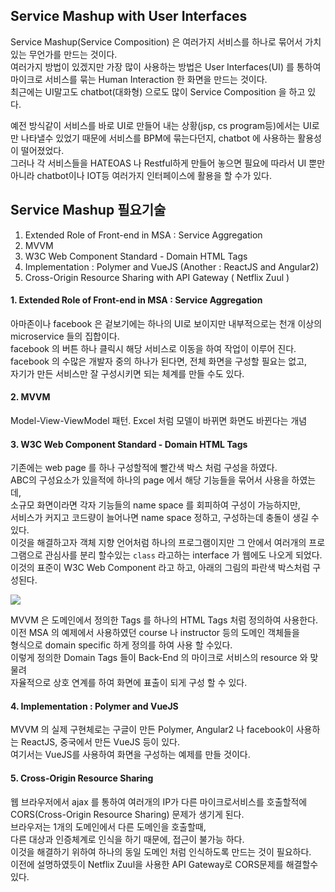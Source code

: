 Service Mashup with User Interfaces
-----
Service Mashup(Service Composition) 은 여러가지 서비스를 하나로 묶어서 가치있는 무언가를 만드는 것이다.   
여러가지 방법이 있겠지만 가장 많이 사용하는 방법은 User Interfaces(UI) 를 통하여  
마이크로 서비스를 묶는 Human Interaction 한 화면을 만드는 것이다.  
최근에는 UI말고도 chatbot(대화형) 으로도 많이 Service Composition 을 하고 있다.   

예전 방식같이 서비스를 바로 UI로 만들어 내는 상황(jsp, cs program등)에서는 UI로만 나타낼수 있었기 때문에
서비스를 BPM에 묶는다던지, chatbot 에 사용하는 활용성이 떨어졌었다.  
그러나 각 서비스들을 HATEOAS 나 Restful하게 만들어 놓으면 필요에 따라서 UI 뿐만 아니라 
chatbot이나 IOT등 여러가지 인터페이스에 활용을 할 수가 있다.  

Service Mashup 필요기술
------
1. Extended Role of Front-end in MSA : Service Aggregation
1. MVVM
1. W3C Web Component Standard - Domain HTML Tags
1. Implementation : Polymer and VueJS (Another : ReactJS and Angular2)
1. Cross-Origin Resource Sharing with API Gateway ( Netflix Zuul )

#### 1. Extended Role of Front-end in MSA : Service Aggregation
아마존이나 facebook 은 겉보기에는 하나의 UI로 보이지만 
내부적으로는 천개 이상의 microservice 들의 집합이다.  
facebook 의 버튼 하나 클릭시 해당 서비스로 이동을 하여 작업이 이루어 진다.  
facebook 의 수많은 개발자 중의 하나가 된다면, 전체 화면을 구성할 필요는 없고,  
자기가 만든 서비스만 잘 구성시키면 되는 체계를 만들 수도 있다.  

#### 2. MVVM
Model-View-ViewModel 패턴. 
Excel 처럼 모델이 바뀌면 화면도 바뀐다는 개념  

#### 3. W3C Web Component Standard - Domain HTML Tags
기존에는 web page 를 하나 구성할적에 빨간색 박스 처럼 구성을 하였다.  
ABC의 구성요소가 있을적에 하나의 page 에서 해당 기능들을 묶어서 사용을 하였는데,  
소규모 화면이라면 각자 기능들의 name space 를 회피하여 구성이 가능하지만,  
서비스가 커지고 코드량이 늘어나면 name space 정하고, 구성하는데 충돌이 생길 수 있다.  
이것을 해결하고자 객체 지향 언어처럼 하나의 프로그램이지만 그 안에서 여러개의 프로그램으로 
관심사를 분리 할수있는 `class` 라고하는 interface 가 웹에도 나오게 되었다.  
이것의 표준이 W3C Web Component 라고 하고, 아래의 그림의 파란색 박스처럼 구성된다.  
 
![](https://raw.githubusercontent.com/wiki/TheOpenCloudEngine/uEngine-cloud/get-started/images/w3cwebcomponents.png)

MVVM 은 도메인에서 정의한 Tags 를 하나의 HTML Tags 처럼 정의하여 사용한다.  
이전 MSA 의 예제에서 사용하였던 course 나 instructor 등의 도메인 객체들을  
<course> 형식으로 domain specific 하게 정의를 하여 사용 할 수있다.  
이렇게 정의한 Domain Tags 들이 Back-End 의 마이크로 서비스의 resource 와 맞물려  
자율적으로 상호 연계를 하여 화면에 표출이 되게 구성 할 수 있다.  

#### 4. Implementation : Polymer and VueJS
MVVM 의 실제 구현체로는 구글이 만든 Polymer, Angular2 나 
facebook이 사용하는 ReactJS, 중국에서 만든 VueJS 등이 있다.  
여기서는 VueJS를 사용하여 화면을 구성하는 예제를 만들 것이다.  

#### 5. Cross-Origin Resource Sharing
웹 브라우저에서 ajax 를 통하여 여러개의 IP가 다른 마이크로서비스를 호출할적에  
CORS(Cross-Origin Resource Sharing) 문제가 생기게 된다.  
브라우저는 1개의 도메인에서 다른 도메인을 호출할때,   
다른 대상과 인증체계로 인식을 하기 때문에, 접근이 불가능 하다.  
이것을 해결하기 위하여 하나의 동일 도메인 처럼 인식하도록 만드는 것이 필요하다.  
이전에 설명하였듯이 Netflix Zuul을 사용한 API Gateway로 CORS문제를 해결할수있다.  

